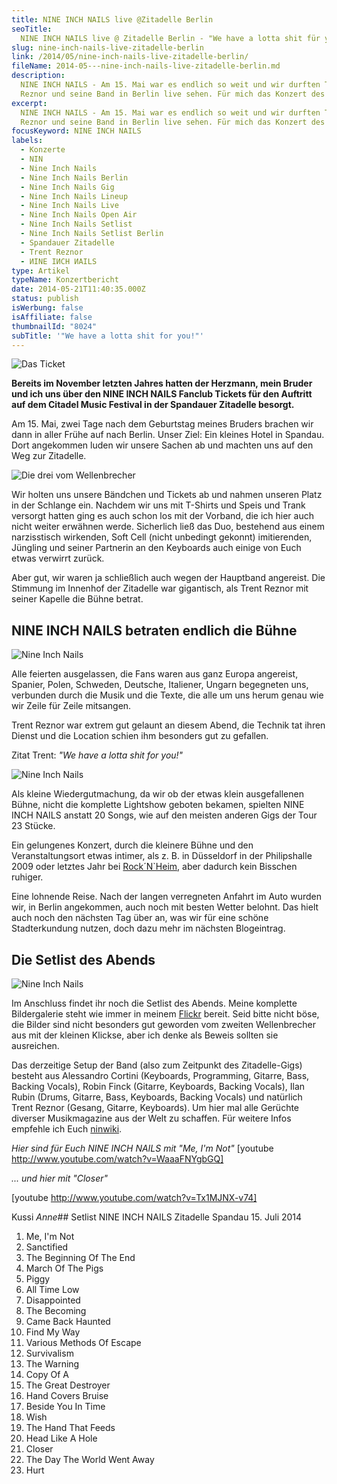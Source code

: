 ```yaml
---
title: NINE INCH NAILS live @Zitadelle Berlin
seoTitle:
  NINE INCH NAILS live @ Zitadelle Berlin - "We have a lotta shit für you!"
slug: nine-inch-nails-live-zitadelle-berlin
link: /2014/05/nine-inch-nails-live-zitadelle-berlin/
fileName: 2014-05---nine-inch-nails-live-zitadelle-berlin.md
description:
  NINE INCH NAILS - Am 15. Mai war es endlich so weit und wir durften Trent
  Reznor und seine Band in Berlin live sehen. Für mich das Konzert des Jahres.
excerpt:
  NINE INCH NAILS - Am 15. Mai war es endlich so weit und wir durften Trent
  Reznor und seine Band in Berlin live sehen. Für mich das Konzert des Jahres.
focusKeyword: NINE INCH NAILS
labels:
  - Konzerte
  - NIN
  - Nine Inch Nails
  - Nine Inch Nails Berlin
  - Nine Inch Nails Gig
  - Nine Inch Nails Lineup
  - Nine Inch Nails Live
  - Nine Inch Nails Open Air
  - Nine Inch Nails Setlist
  - Nine Inch Nails Setlist Berlin
  - Spandauer Zitadelle
  - Trent Reznor
  - ИINE IИCH ИAILS
type: Artikel
typeName: Konzertbericht
date: 2014-05-21T11:40:35.000Z
status: publish
isWerbung: false
isAffiliate: false
thumbnailId: "8024"
subTitle: '"We have a lotta shit for you!"'
---
```


![Das Ticket](http://cardamonchai.files.wordpress.com/2014/05/nin-ticket-1553.jpg?w=300 " [](https://www.flickr.com/photos/99929697@N07/sets/72157644745726325/)  Das Ticket")

<b>Bereits im November letzten Jahres hatten der Herzmann, mein Bruder und ich
uns über den N</b><b>INE IN</b><b>CH N</b><b>AILS Fanclub Tickets für den
Auftritt auf dem Citadel Music Festival in der Spandauer Zitadelle besorgt.</b>

Am 15. Mai, zwei Tage nach dem Geburtstag meines Bruders brachen wir dann in
aller Frühe auf nach Berlin. Unser Ziel: Ein kleines Hotel in Spandau. Dort
angekommen luden wir unsere Sachen ab und machten uns auf den Weg zur Zitadelle.

![Die drei vom Wellenbrecher](http://cardamonchai.files.wordpress.com/2014/05/nine-inch-nails-citadel-music-festival-berlin.jpg?w=300 " [](https://www.flickr.com/photos/99929697@N07/sets/72157644745726325/)  Die drei vom Wellenbrecher")

Wir holten uns unsere Bändchen und Tickets ab und nahmen unseren Platz in der
Schlange ein. Nachdem wir uns mit T-Shirts und Speis und Trank versorgt hatten
ging es auch schon los mit der Vorband, die ich hier auch nicht weiter erwähnen
werde. Sicherlich ließ das Duo, bestehend aus einem narzisstisch wirkenden, Soft
Cell (nicht unbedingt gekonnt) imitierenden, Jüngling und seiner Partnerin an
den Keyboards auch einige von Euch etwas verwirrt zurück.

Aber gut, wir waren ja schließlich auch wegen der Hauptband angereist. Die
Stimmung im Innenhof der Zitadelle war gigantisch, als Trent Reznor mit seiner
Kapelle die Bühne betrat.

## NINE INCH NAILS betraten endlich die Bühne

![Nine Inch Nails](http://cardamonchai.files.wordpress.com/2014/05/nine-inch-nails-citadel-music-festival-berlin-1292.jpg?w=300 " [](https://www.flickr.com/photos/99929697@N07/sets/72157644745726325/)  Nine Inch Nails")

Alle feierten ausgelassen, die Fans waren aus ganz Europa angereist, Spanier,
Polen, Schweden, Deutsche, Italiener, Ungarn begegneten uns, verbunden durch die
Musik und die Texte, die alle um uns herum genau wie wir Zeile für Zeile
mitsangen.

Trent Reznor war extrem gut gelaunt an diesem Abend, die Technik tat ihren
Dienst und die Location schien ihm besonders gut zu gefallen.

Zitat Trent: <em>"We have a lotta shit for you!"</em>

![Nine Inch Nails](http://cardamonchai.files.wordpress.com/2014/05/nine-inch-nails-citadel-music-festival-berlin-1291.jpg?w=300 " [](https://www.flickr.com/photos/99929697@N07/sets/72157644745726325/)  Nine Inch Nails")

Als kleine Wiedergutmachung, da wir ob der etwas klein ausgefallenen Bühne,
nicht die komplette Lightshow geboten bekamen, spielten NINE INCH NAILS anstatt
20 Songs, wie auf den meisten anderen Gigs der Tour 23 Stücke.

Ein gelungenes Konzert, durch die kleinere Bühne und den Veranstaltungsort etwas
intimer, als z. B. in Düsseldorf in der Philipshalle 2009 oder letztes Jahr bei
[Rock´N`Heim](//2013/08/20/rocknheim-2013/), aber dadurch kein Bisschen ruhiger.

Eine lohnende Reise. Nach der langen verregneten Anfahrt im Auto wurden wir, in
Berlin angekommen, auch noch mit besten Wetter belohnt. Das hielt auch noch den
nächsten Tag über an, was wir für eine schöne Stadterkundung nutzen, doch dazu
mehr im nächsten Blogeintrag.

## Die Setlist des Abends

![Nine Inch Nails ](http://cardamonchai.files.wordpress.com/2014/05/nine-inch-nails-citadel-music-festival-berlin-1277.jpg?w=300 " [](https://www.flickr.com/photos/99929697@N07/sets/72157644745726325/)  Nine Inch Nails")

Im Anschluss findet ihr noch die Setlist des Abends. Meine komplette
Bildergalerie steht wie immer in meinem
[Flickr](https://www.flickr.com/photos/99929697@N07/sets/72157644745726325/)
bereit. Seid bitte nicht böse, die Bilder sind nicht besonders gut geworden vom
zweiten Wellenbrecher aus mit der kleinen Klickse, aber ich denke als Beweis
sollten sie ausreichen.

Das derzeitige Setup der Band (also zum Zeitpunkt des Zitadelle-Gigs) besteht
aus Alessandro Cortini (Keyboards, Programming, Gitarre, Bass, Backing Vocals),
Robin Finck (Gitarre, Keyboards, Backing Vocals), Ilan Rubin (Drums, Gitarre,
Bass, Keyboards, Backing Vocals) und natürlich Trent Reznor (Gesang, Gitarre,
Keyboards). Um hier mal alle Gerüchte diverser Musikmagazine aus der Welt zu
schaffen. Für weitere Infos empfehle ich Euch [ninwiki](http://www.ninwiki.com).

<em>Hier sind für Euch NINE INCH NAILS mit "Me, I'm Not"</em> [youtube
http://www.youtube.com/watch?v=WaaaFNYgbGQ]

<em>... und hier mit "Closer"</em>

[youtube http://www.youtube.com/watch?v=Tx1MJNX-v74]

Kussi <em>Anne</em>## Setlist NINE INCH NAILS Zitadelle Spandau 15. Juli
2014<ol><li>Me, I'm Not</li><li>Sanctified</li><li>The Beginning Of The
End</li><li>March Of The Pigs</li><li>Piggy</li><li>All Time
Low</li><li>Disappointed</li><li>The Becoming</li><li>Came Back
Haunted</li><li>Find My Way</li><li>Various Methods Of
Escape</li><li>Survivalism</li><li>The Warning</li><li>Copy Of A</li><li>The
Great Destroyer</li><li>Hand Covers Bruise</li><li>Beside You In
Time</li><li>Wish</li><li>The Hand That Feeds</li><li>Head Like A
Hole</li><li>Closer</li><li>The Day The World Went Away</li><li>Hurt</li></ol>

&nbsp;
